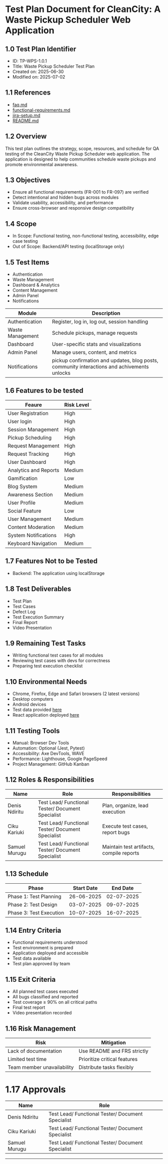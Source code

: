 # Test Plan Document for CleanCity:  A Waste Pickup Scheduler Web Application

## 1.0 Test Plan Identifier

* ID: TP-WPS-1.0.1
* Title: Waste Pickup Scheduler Test Plan
* Created on: 2025-06-30
* Modified on: 2025-07-02

## 1.1 References

* [faq.md](../docs/faq.md)
* [functional-requirements.md](../docs/functional-requirements.md)
* [jira-setup.md](../docs/jira-setup.md)
* [README.md](../docs/README.md)

## 1.2 Overview

This test plan outlines the strategy, scope, resources, and schedule for QA testing of the CleanCity Waste Pickup Scheduler web application. The application is designed to help communities schedule waste pickups and promote environmental awareness.

## 1.3 Objectives

* Ensure all functional requirements (FR-001 to FR-097) are verified
* Detect intentional and hidden bugs across modules
* Validate usability, accessibility, and performance
* Ensure cross-browser and responsive design compatibility

## 1.4 Scope

* In Scope: Functional testing, non-functional testing, accessibility, edge case testing
* Out of Scope: Backend/API testing (localStorage only)

## 1.5 Test Items

* Authentication
* Waste Management
* Dashboard & Analytics
* Content Management
* Admin Panel
* Notifications

| Module           | Description                                 |
| ---------------- | ------------------------------------------- |
| Authentication   | Register, log in, log out, session handling |
| Waste Management | Schedule pickups, manage requests           |
| Dashboard        | User-specific stats and visualizations      |
| Admin Panel      | Manage users, content, and metrics          |
| Notifications    | pickup confirmation and updates, blog posts, community interactions and achivements unlocks              |



## 1.6 Features to be tested

| Feaure                | Risk Level           |
|-----------------------|----------------------|
| User Registration     | High                 |
| User login            | High                 |
| Session Management    | High                 |
| Pickup Scheduling     | High                 |
| Request Management    | High                 |
| Request Tracking      | High                 |
| User Dashboard        | High                 |
| Analytics and Reports | Medium               |
| Gamification          | Low                  |
| Blog System           | Medium               |
| Awareness Section     | Medium               |
| User Profile          | Medium               |
| Social Feature        | Low                  |
| User Management       | Medium               |
| Content Moderation    | Medium               |
| System Notifications  | High                 |
| Keyboard Navigation   | Medium               |


## 1.7 Features Not to be Tested

* Backend: The application using localStorage

## 1.8 Test Deliverables

* Test Plan
* Test Cases
* Defect Log
* Test Execution Summary
* Final Report
* Video Presentation

## 1.9 Remaining Test Tasks

* Writing functional test cases for all modules
* Reviewing test cases with devs for correctness
* Preparing test execution checklist

## 1.10 Environmental Needs

* Chrome, Firefox, Edge and Safari browsers (2 latest versions)
* Desktop computers
* Android devices
* Test data provided [here](../docs/test-data.md)
* React application deployed [here](https://cleancity-testersng.netlify.app/) 

## 1.11 Testing Tools

* Manual: Browser Dev Tools
* Automation: Optional (Jest, Pytest)
* Accessibility: Axe DevTools, WAVE
* Performance: Lighthouse, Google PageSpeed
* Project Management: GitHub Kanban

## 1.12 Roles & Responsibilities

| Name          | Role                                              | Responsibilities                         |
| ------------- | ------------------------------------------------- | ---------------------------------------- |
| Denis Ndiritu | Test Lead/ Functional Tester/ Document Specialist | Plan, organize, lead execution           |
| Ciku Kariuki  | Test Lead/ Functional Tester/ Document Specialist | Execute test cases, report bugs          |
| Samuel Murugu | Test Lead/ Functional Tester/ Document Specialist | Maintain test artifacts, compile reports |

## 1.13 Schedule

| Phase                    | Start Date | End Date   |
| -------------------------| -----------| ---------- |
| Phase 1: Test Planning   | 26-06-2025 | 02-07-2025 |
| Phase 2: Test Design     | 03-07-2025 | 09-07-2025 |
| Phase 3: Test Execution  | 10-07-2025 | 16-07-2025 |

## 1.14 Entry Criteria

* Functional requirements understood
* Test environment is prepared
* Application deployed and accessible
* Test data available
* Test plan approved by team

## 1.15 Exit Criteria

* All planned test cases executed
* All bugs classified and reported
* Test coverage ≥ 90% on all critical paths
* Final test report
* Video presentation recorded

## 1.16 Risk Management

| Risk                       | Mitigation                   |
| -------------------------- | ---------------------------- |
| Lack of documentation      | Use README and FRS strictly  |
| Limited test time          | Prioritize critical features |
| Team member unavailability | Distribute tasks flexibly    |


# 1.17 Approvals

| Name          | Role                                              |
| --------------| ------------------------------------------------- | 
| Denis Ndiritu | Test Lead/ Functional Tester/ Document Specialist |
| Ciku Kariuki  | Test Lead/ Functional Tester/ Document Specialist |
| Samuel Murugu | Test Lead/ Functional Tester/ Document Specialist | 

---